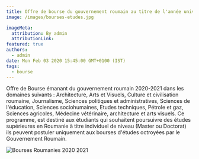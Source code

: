 ```yaml
---
title: Offre de bourse du gouvernement roumain au titre de l'année universitaire 2020-2021
image: /images/bourses-etudes.jpg

imageMeta:
  attribution: By admin
  attributionLink:
featured: true
authors:
  - admin
date: Mon Feb 03 2020 15:45:00 GMT+0100 (IST)
tags:
  - bourse
---
```

Offre de Bourse émanant du gouvernement roumain 2020-2021 dans les domaines suivants : Architecture, Arts et Visuels, Culture et civilisation roumaine, Journalisme, Sciences politiques et administratives, Sciences de l'éducation, Sciences socio­humaines, Etudes techniques, Pétrole et gaz, Sciences agricoles, Médecine vétérinaire, architecture et arts visuels. Ce programme, est destiné aux étudiants qui souhaitent poursuivre des études supérieures en Roumanie à titre individuel de niveau (Master ou Doctorat) ils peuvent postuler uniquement aux bourses d'études octroyées par le Gouvernement Roumain.

![Bourses Roumanies 2020 2021](/images/bourses-roumanie-2020-2021.jpg)
